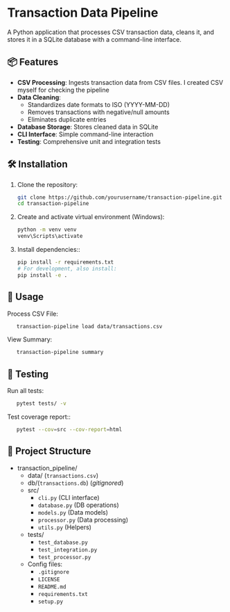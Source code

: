 # Transaction Data Pipeline

A Python application that processes CSV transaction data, cleans it, and stores it in a SQLite database with a command-line interface.

## 📦 Features

- **CSV Processing**: Ingests transaction data from CSV files. I created CSV myself for checking the pipeline
- **Data Cleaning**:
  - Standardizes date formats to ISO (YYYY-MM-DD)
  - Removes transactions with negative/null amounts
  - Eliminates duplicate entries
- **Database Storage**: Stores cleaned data in SQLite
- **CLI Interface**: Simple command-line interaction
- **Testing**: Comprehensive unit and integration tests

## 🛠️ Installation

1. Clone the repository:
   ```bash
   git clone https://github.com/yourusername/transaction-pipeline.git
   cd transaction-pipeline
2. Create and activate virtual environment (Windows):
   ```bash
   python -m venv venv
   venv\Scripts\activate
3. Install dependencies::
   ```bash
   pip install -r requirements.txt
   # For development, also install:
   pip install -e .
## 🚀 Usage
Process CSV File:
```bash
   transaction-pipeline load data/transactions.csv
```
View Summary:
```bash
   transaction-pipeline summary
```
## 🧪 Testing
Run all tests:
```bash
   pytest tests/ -v
```
Test coverage report::
```bash
   pytest --cov=src --cov-report=html
```
## 📂 Project Structure

- transaction_pipeline/
  - data/ (`transactions.csv`)
  - db/(`transactions.db`) (*gitignored*)
  - src/
    - `cli.py` (CLI interface)
    - `database.py` (DB operations)
    - `models.py` (Data models)
    - `processor.py` (Data processing)
    - `utils.py` (Helpers)
  - tests/
    - `test_database.py`
    - `test_integration.py`
    - `test_processor.py`
  - Config files:
    - `.gitignore`
    - `LICENSE`
    - `README.md`
    - `requirements.txt`
    - `setup.py`
